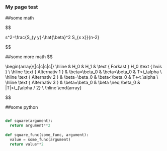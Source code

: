 ### My page test

##some math

$$

s^2=\frac{S_{y y}-\hat{\beta}^2 S_{x x}}{n-2}

$$

##some more math
$$

\begin{array}{|c|c|c|c|}
\hline & H_0 & H_1 & \text { Forkast } H_0 \text { hvis } \\
\hline \text { Alternativ 1 } & \beta=\beta_0 & \beta>\beta_0 & T>t_\alpha \\
\hline \text { Alternativ 2 } & \beta=\beta_0 & \beta<\beta_0 & T<-t_\alpha \\
\hline \text { Alternativ 3 } & \beta=\beta_0 & \beta \neq \beta_0 & |T|>t_{\alpha / 2} \\
\hline
\end{array}

$$

##some python 


```python 

def square(argument):
  return argument**2
  
def square_func(some_func, argument):
  value = some_func(argument)
  return value**2
```
